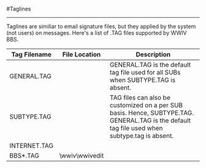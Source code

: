 #Taglines
***
Taglines are similiar to email signature files, but they applied by the system (not users) on messages. Here's a list of .TAG files supported by WWIV BBS.

Tag Filename | File Location | Description
--- | --- | ---
GENERAL.TAG | | GENERAL.TAG is the default tag file used for all SUBs when SUBTYPE.TAG is absent.
SUBTYPE.TAG | | TAG files can also be customized on a per SUB basis. Hence, SUBTYPE.TAG. GENERAL.TAG is the default tag file used when subtype.tag is absent.
INTERNET.TAG | | 
BBS*.TAG | \wwiv\wwivedit | 